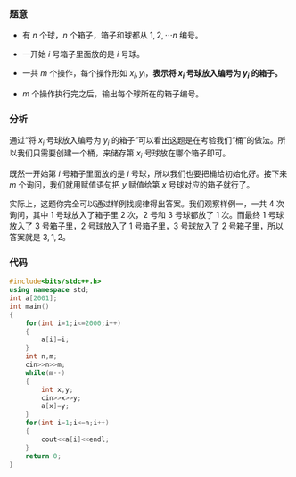 ### 题意

- 有 $n$ 个球，$n$ 个箱子，箱子和球都从 $1, 2, \cdots n$ 编号。

- 一开始 $i$ 号箱子里面放的是 $i$ 号球。

- 一共 $m$ 个操作，每个操作形如 $x_i, y_i$，**表示将 $x_i$ 号球放入编号为 $y_i$ 的箱子。**

- $m$ 个操作执行完之后，输出每个球所在的箱子编号。

### 分析

通过“将 $x_i$ 号球放入编号为 $y_i$ 的箱子”可以看出这题是在考验我们“桶”的做法。所以我们只需要创建一个桶，来储存第 $x_i$ 号球放在哪个箱子即可。

既然一开始第 $i$ 号箱子里面放的是 $i$ 号球，所以我们也要把桶给初始化好。接下来 $m$ 个询问，我们就用赋值语句把 $y$ 赋值给第 $x$ 号球对应的箱子就行了。

实际上，这题你完全可以通过样例找规律得出答案。我们观察样例一，一共 $4$ 次询问，其中 $1$ 号球放入了箱子里 $2$ 次，$2$ 号和 $3$ 号球都放了 $1$ 次。而最终 $1$ 号球放入了 $3$ 号箱子里，$2$ 号球放入了 $1$ 号箱子里，$3$ 号球放入了 $2$ 号箱子里，所以答案就是 $3 ,1,2$。

### 代码
```cpp
#include<bits/stdc++.h>
using namespace std;
int a[2001];
int main()
{
	for(int i=1;i<=2000;i++)
	{
		a[i]=i;
	}
	int n,m;
	cin>>n>>m;
	while(m--)
	{
		int x,y;
		cin>>x>>y;
		a[x]=y;
	}
	for(int i=1;i<=n;i++)
	{
		cout<<a[i]<<endl;
	}
	return 0;
}
```
